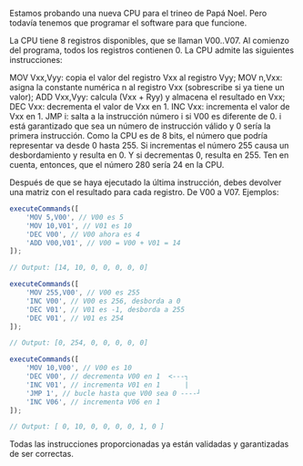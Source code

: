 Estamos probando una nueva CPU para el trineo de Papá Noel. Pero todavía tenemos que programar el software para que funcione.

La CPU tiene 8 registros disponibles, que se llaman V00..V07. Al comienzo del programa, todos los registros contienen 0. La CPU admite las siguientes instrucciones:

MOV Vxx,Vyy: copia el valor del registro Vxx al registro Vyy;
MOV n,Vxx: asigna la constante numérica n al registro Vxx (sobrescribe si ya tiene un valor);
ADD Vxx,Vyy: calcula (Vxx + Ryy) y almacena el resultado en Vxx;
DEC Vxx: decrementa el valor de Vxx en 1.
INC Vxx: incrementa el valor de Vxx en 1.
JMP i: salta a la instrucción número i si V00 es diferente de 0. i está garantizado que sea un número de instrucción válido y 0 sería la primera instrucción.
Como la CPU es de 8 bits, el número que podría representar va desde 0 hasta 255. Si incrementas el número 255 causa un desbordamiento y resulta en 0. Y si decrementas 0, resulta en 255. Ten en cuenta, entonces, que el número 280 sería 24 en la CPU.

Después de que se haya ejecutado la última instrucción, debes devolver una matriz con el resultado para cada registro. De V00 a V07. Ejemplos:

```js
executeCommands([
	'MOV 5,V00', // V00 es 5
	'MOV 10,V01', // V01 es 10
	'DEC V00', // V00 ahora es 4
	'ADD V00,V01', // V00 = V00 + V01 = 14
]);

// Output: [14, 10, 0, 0, 0, 0, 0]

executeCommands([
	'MOV 255,V00', // V00 es 255
	'INC V00', // V00 es 256, desborda a 0
	'DEC V01', // V01 es -1, desborda a 255
	'DEC V01', // V01 es 254
]);

// Output: [0, 254, 0, 0, 0, 0, 0]

executeCommands([
	'MOV 10,V00', // V00 es 10
	'DEC V00', // decrementa V00 en 1  <---┐
	'INC V01', // incrementa V01 en 1      |
	'JMP 1', // bucle hasta que V00 sea 0 ----┘
	'INC V06', // incrementa V06 en 1
]);

// Output: [ 0, 10, 0, 0, 0, 0, 1, 0 ]
```

Todas las instrucciones proporcionadas ya están validadas y garantizadas de ser correctas.
